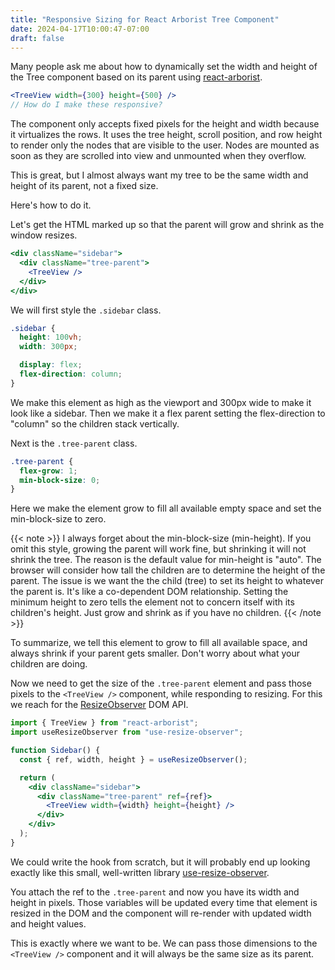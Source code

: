 ```yaml
---
title: "Responsive Sizing for React Arborist Tree Component"
date: 2024-04-17T10:00:47-07:00
draft: false
---
```


Many people ask me about how to dynamically set the width and height of the Tree component based on its parent using [react-arborist](https://github.com/brimdata/react-arborist).

```jsx
<TreeView width={300} height={500} />
// How do I make these responsive?
```

The component only accepts fixed pixels for the height and width because it virtualizes the rows. It uses the tree height, scroll position, and row height to render only the nodes that are visible to the user. Nodes are mounted as soon as they are scrolled into view and unmounted when they overflow.

This is great, but I almost always want my tree to be the same width and height of its parent, not a fixed size.

Here's how to do it.

Let's get the HTML marked up so that the parent will grow and shrink as the window resizes.

```jsx
<div className="sidebar">
  <div className="tree-parent">
    <TreeView />
  </div>
</div>
```

We will first style the `.sidebar` class.

```css
.sidebar {
  height: 100vh;
  width: 300px;

  display: flex;
  flex-direction: column;
}
```

We make this element as high as the viewport and 300px wide to make it look like a sidebar. Then we make it a flex parent setting the flex-direction to "column" so the children stack vertically.

Next is the `.tree-parent` class.

```css
.tree-parent {
  flex-grow: 1;
  min-block-size: 0;
}
```

Here we make the element grow to fill all available empty space and set the min-block-size to zero.

{{< note >}}
I always forget about the min-block-size (min-height). If you omit this style, growing the parent will work fine, but shrinking it will not shrink the tree. The reason is the default value for min-height is "auto". The browser will consider how tall the children are to determine the height of the parent. The issue is we want the the child (tree) to set its height to whatever the parent is. It's like a co-dependent DOM relationship. Setting the minimum height to zero tells the element not to concern itself with its children's height. Just grow and shrink as if you have no children.
{{< /note >}}

To summarize, we tell this element to grow to fill all available space, and always shrink if your parent gets smaller. Don't worry about what your children are doing.

Now we need to get the size of the `.tree-parent` element and pass those pixels to the `<TreeView />` component, while responding to resizing. For this we reach for the [ResizeObserver](https://developer.mozilla.org/en-US/docs/Web/API/ResizeObserver) DOM API.

```jsx
import { TreeView } from "react-arborist";
import useResizeObserver from "use-resize-observer";

function Sidebar() {
  const { ref, width, height } = useResizeObserver();

  return (
    <div className="sidebar">
      <div className="tree-parent" ref={ref}>
        <TreeView width={width} height={height} />
      </div>
    </div>
  );
}
```

We could write the hook from scratch, but it will probably end up looking exactly like this small, well-written library [use-resize-observer](https://github.com/ZeeCoder/use-resize-observer).

You attach the ref to the `.tree-parent` and now you have its width and height in pixels. Those variables will be updated every time that element is resized in the DOM and the component will re-render with updated width and height values.

This is exactly where we want to be. We can pass those dimensions to the `<TreeView />` component and it will always be the same size as its parent.
